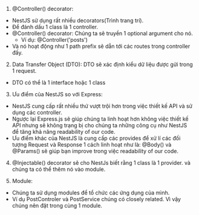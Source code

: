 1. @Controller() decorator:
 - NestJS sử dụng rất nhiều decorators(Trình trang trí).
 - Để đánh dấu 1 class là 1 controller.
 - @Controller() decorator: Chúng ta sẽ truyền 1 optional argument cho nó.
   + Ví dụ: @Controller('posts')
 - Và nó hoạt động như 1 path prefix sẽ dẫn tới các routes trong controller đấy.

2. Data Transfer Object (DTO): DTO sẽ xác định kiểu dữ liệu được gửi trong 1 request.
 + DTO có thể là 1 interface hoặc 1 class

3. Ưu điểm của NestJS so với Express:
 - NestJS cung cấp rất nhiều thứ vượt trội hơn trong việc thiết kế API và sử dụng các controller.
 - Ngược lại Express.js sẽ giúp chúng ta linh hoạt hơn không việc thiết kế API nhưng sẽ không trạng bị cho chúng ta những
 công cụ như NestJS để tăng khả năng readability of our code.
 - Ưu điểm khác của NestJS là cung cấp các provides để xử lí các đối tượng Request và Response 1 cách linh hoạt như là:
 @Body() và @Params() sẽ giúp bạn improve trong việc readability of our code.
 
 4. @Injectable() decorator sẽ cho NestJs biết rằng 1 class là 1 provider. và chúng ta có thể thêm nó vào module.

 5. Module:
 - Chúng ta sử dụng modules để tổ chức các ứng dụng của mình.
 - Ví dụ PostControler và PostService chúng có closely related. Vì vậy chúng nên đặt trong cùng 1 module.
